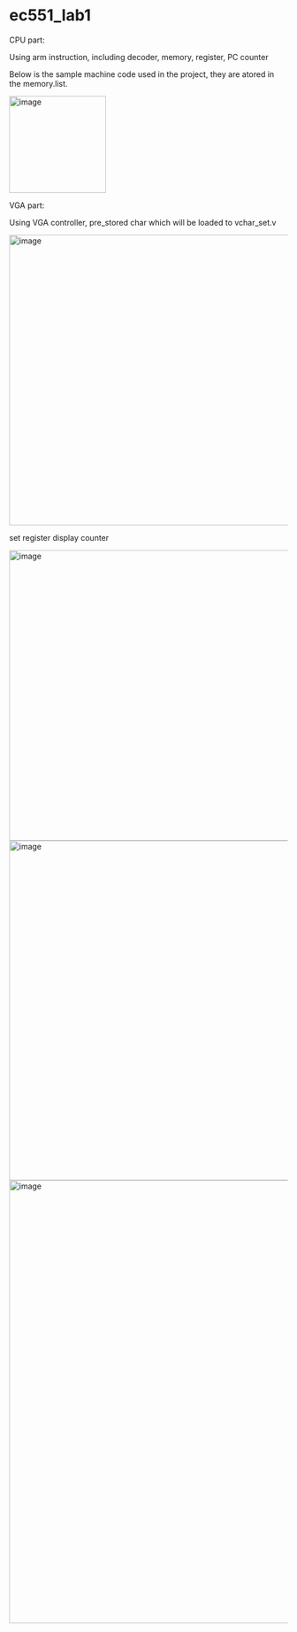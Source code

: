 # ec551_lab1

CPU part: </br> 

Using arm instruction, including decoder, memory, register, PC counter</br>

Below is the sample machine code used in the project, they are atored in the memory.list.</br>

<img width="175" alt="image" src="https://user-images.githubusercontent.com/39841029/214456153-b6b2f80b-38ec-422b-9aa0-cf1eed691d2c.png">


VGA part: </br>

Using VGA controller, pre_stored char which will be loaded to vchar_set.v</br>

<img width="525" alt="image" src="https://user-images.githubusercontent.com/39841029/214455986-5b724f2a-8cae-4f99-9358-3c995c09b27a.png">

set register display counter

<img width="525" alt="image" src="https://user-images.githubusercontent.com/39841029/214456066-a810e3df-78eb-40ad-8cad-a381ac7344a5.png">

<img width="614" alt="image" src="https://user-images.githubusercontent.com/39841029/214455277-a3c12a2e-5c7e-4d56-a42e-1b9a0ed0afa0.png">

<img width="801" alt="image" src="https://user-images.githubusercontent.com/39841029/214455877-92215769-d815-4666-9985-7bd2276f6082.png">

